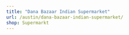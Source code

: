 ```yaml
---
title: "Dana Bazaar Indian Supermarket"
url: /austin/dana-bazaar-indian-supermarket/
shop: Supermarkt
---
```

